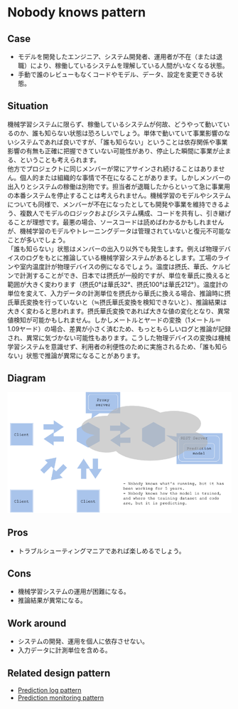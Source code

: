 # Nobody knows pattern

## Case
- モデルを開発したエンジニア、システム開発者、運用者が不在（または退職）により、稼働しているシステムを理解している人間がいなくなる状態。
- 手動で誰のレビューもなくコードやモデル、データ、設定を変更できる状態。

## Situation
機械学習システムに限らず、稼働しているシステムが何故、どうやって動いているのか、誰も知らない状態は恐ろしいでしょう。単体で動いていて事業影響のないシステムであれば良いですが、「誰も知らない」ということは依存関係や事業影響の有無も正確に把握できていない可能性があり、停止した瞬間に事業が止まる、ということも考えられます。<br>
他方でプロジェクトに同じメンバーが常にアサインされ続けることはありません。個人的または組織的な事情で不在になることがあります。しかしメンバーの出入りとシステムの稼働は別物です。担当者が退職したからといって急に事業用の本番システムを停止することは考えられません。機械学習のモデルやシステムについても同様で、メンバーが不在になったとしても開発や事業を維持できるよう、複数人でモデルのロジックおよびシステム構成、コードを共有し、引き継げることが理想です。最悪の場合、ソースコードは読めばわかるかもしれませんが、機械学習のモデルやトレーニングデータは管理されていないと復元不可能なことが多いでしょう。<br>
「誰も知らない」状態はメンバーの出入り以外でも発生します。例えば物理デバイスのログをもとに推論している機械学習システムがあるとします。工場のラインや室内温度計が物理デバイスの例になるでしょう。温度は摂氏、華氏、ケルビンで計測することができ、日本では摂氏が一般的ですが、単位を華氏に換えると範囲が大きく変わります（摂氏0°は華氏32°、摂氏100°は華氏212°）。温度計の単位を変えて、入力データの計測単位を摂氏から華氏に換える場合、推論時に摂氏華氏変換を行っていないと（≒摂氏華氏変換を検知できないと）、推論結果は大きく変わると思われます。摂氏華氏変換であれば大きな値の変化となり、異常値検知が可能かもしれません。しかしメートルとヤードの変換（1メートル＝1.09ヤード）の場合、差異が小さく済むため、もっともらしいログと推論が記録され、異常に気づかない可能性もあります。こうした物理デバイスの変換は機械学習システムを意識せず、利用者の利便性のために実施されるため、「誰も知らない」状態で推論が異常になることがあります。


## Diagram
![diagram](diagram.png)


## Pros
- トラブルシューティングマニアであれば楽しめるでしょう。

## Cons
- 機械学習システムの運用が困難になる。
- 推論結果が異常になる。

## Work around
- システムの開発、運用を個人に依存させない。
- 入力データに計測単位を含める。

## Related design pattern
- [Prediction log pattern](./Operation-patterns/Prediction-log-pattern/design_ja.md)
- [Prediction monitoring pattern](./Operation-patterns/Prediction-monitoring-pattern/design_ja.md)
